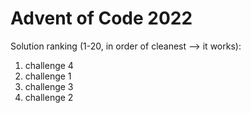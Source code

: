 # Advent of Code 2022
Solution ranking (1-20, in order of cleanest --> it works):
1. challenge 4
2. challenge 1
3. challenge 3
4. challenge 2

